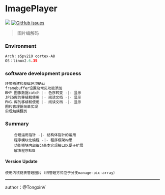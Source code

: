 # ImagePlayer

[![](https://img.shields.io/badge/author-TongxinV-green.svg)](https://github.com/TongxinV)
[![GitHub issues](https://img.shields.io/github/issues/TongxinV/ImagePlayer.svg)](https://github.com/TongxinV/ImagePlayer/issues)

> 图片编解码

### Environment
```cc
Arch：s5pv210 cortex-A8
OS：linux2.6.35
```

### software development process

```c
环境搭建和基础环境确认
framebuffer设置及常见功能添加
BMP 图像数据catch |- 色序转变 -|- 显示
JPEG库的移植和使用 |- 阅读文档 -|- 显示
PNG.库的移植和使用 |- 阅读文档 -|- 显示
图片管理器简单实现
实现触摸翻页
```

### Summary


```
    合理运用指针 -|- 结构体指针的运用 
    程序模块化编程 -|- 程序框架构思
    功能模块内部细分基本实现接口以便于扩展
    解决程序BUG
```

#### Version Update

    使用内核链表管理图片（旧管理方式位于分支manage-pic-array）

----
author：@TongxinV
